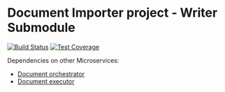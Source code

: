 # Document Importer project - Writer Submodule

[![Build Status](https://travis-ci.com/resource-watch/doc-writer.svg?branch=dev)](https://travis-ci.com/resource-watch/doc-writer)
[![Test Coverage](https://api.codeclimate.com/v1/badges/51973ae3d8b03163522d/test_coverage)](https://codeclimate.com/github/resource-watch/doc-writer/test_coverage)

Dependencies on other Microservices:

- [Document orchestrator](https://github.com/resource-watch/doc-orchestrator)
- [Document executor](https://github.com/resource-watch/doc-executor)
